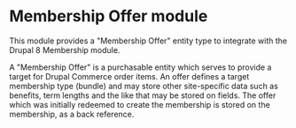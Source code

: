 # Membership Offer module

This module provides a "Membership Offer" entity type to integrate with the
Drupal 8 Membership module.

A "Membership Offer" is a purchasable entity which serves to provide a target for
Drupal Commerce order items. An offer defines a target membership type (bundle)
and may store other site-specific data such as benefits, term lengths and the like
that may be stored on fields. The offer which was initially redeemed to create the
membership is stored on the membership, as a back reference.
